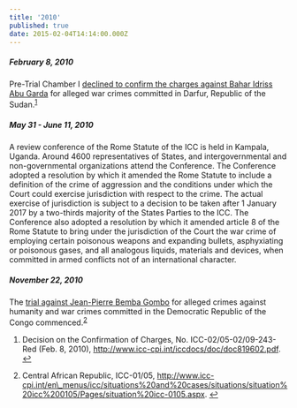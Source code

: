 ```yaml
---
title: '2010'
published: true
date: 2015-02-04T14:14:00.000Z
---
```



##### February 8, 2010

Pre-Trial Chamber I [declined to confirm the charges against Bahar Idriss Abu Garda](http://www.icc-cpi.int/iccdocs/doc/doc819602.pdf) for alleged war crimes committed in Darfur, Republic of the Sudan.<sup id="fnref:source2010feb"><a class="footnote" href="#fn:source2010feb">1</a></sup>

##### May 31 - June 11, 2010

A review conference of the Rome Statute of the ICC is held in Kampala, Uganda. Around 4600 representatives of States, and intergovernmental and non-governmental organizations attend the Conference. The Conference adopted a resolution by which it amended the Rome Statute to include a definition of the crime of aggression and the conditions under which the Court could exercise jurisdiction with respect to the crime. The actual exercise of jurisdiction is subject to a decision to be taken after 1 January 2017 by a two-thirds majority of the States Parties to the ICC. The Conference also adopted a resolution by which it amended article 8 of the Rome Statute to bring under the jurisdiction of the Court the war crime of employing certain poisonous weapons and expanding bullets, asphyxiating or poisonous gases, and all analogous liquids, materials and devices, when committed in armed conflicts not of an international character.

##### November 22, 2010

The [trial against Jean-Pierre Bemba Gombo](http://www.icc-cpi.int/en_menus/icc/situations%20and%20cases/situations/situation%20icc%200105/related%20cases/icc%200105%200108/Pages/case%20the%20prosecutor%20v%20jean-pierre%20bemba%20gombo.aspx) for alleged crimes against humanity and war crimes committed in the Democratic Republic of the Congo commenced.<sup id="fnref:source2010nov"><a class="footnote" href="#fn:source2010nov">2</a></sup>

<div class="footnotes"><ol><li id="fn:source2010feb"><p>Decision on the Confirmation of Charges, No. ICC-02/05-02/09-243-Red (Feb. 8, 2010),&nbsp;<a href="http://www.icc-cpi.int/iccdocs/doc/doc819602.pdf">http://www.icc-cpi.int/iccdocs/doc/doc819602.pdf</a>. <a class="reversefootnote" href="#fnref:source2010feb">↩</a></p></li><li id="fn:source2010nov"><p>Central African Republic, ICC-01/05,&nbsp;<a href="http://www.icc-cpi.int/en\_menus/icc/situations%20and%20cases/situations/situation%20icc%200105/Pages/situation%20icc-0105.aspx">http://www.icc-cpi.int/en\_menus/icc/situations%20and%20cases/situations/situation%20icc%200105/Pages/situation%20icc-0105.aspx</a>. <a class="reversefootnote" href="#fnref:source2010nov">↩</a></p></li></ol></div>